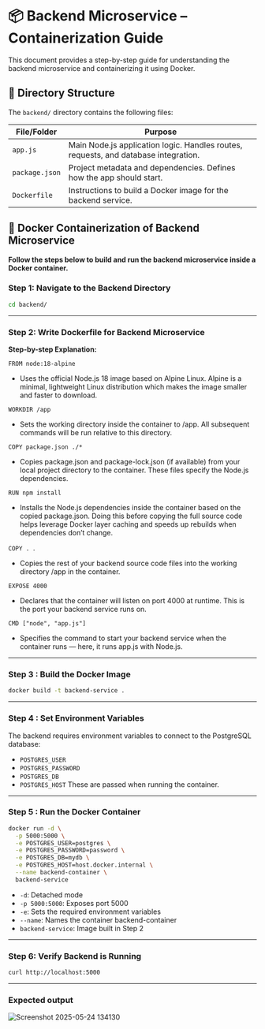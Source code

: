 # 📦 Backend Microservice – Containerization Guide

This document provides a step-by-step guide for understanding the backend microservice and containerizing it using Docker.

## 📁 Directory Structure

The `backend/` directory contains the following files:

| File/Folder     | Purpose                                                                 |
|------------------|-------------------------------------------------------------------------|
| `app.js`         | Main Node.js application logic. Handles routes, requests, and database integration. |
| `package.json`   | Project metadata and dependencies. Defines how the app should start.   |
| `Dockerfile`     | Instructions to build a Docker image for the backend service.          |


## 🐳 Docker Containerization of Backend Microservice

**Follow the steps below to build and run the backend microservice inside a Docker container.**

### Step 1: Navigate to the Backend Directory

```bash
cd backend/
```
---
### Step 2: Write Dockerfile for Backend Microservice

**Step-by-step Explanation:**

`FROM node:18-alpine`
- Uses the official Node.js 18 image based on Alpine Linux. Alpine is a minimal, lightweight Linux distribution which makes the image smaller and faster to download.

`WORKDIR /app`
- Sets the working directory inside the container to /app. All subsequent commands will be run relative to this directory.

`COPY package.json ./*`
- Copies package.json and package-lock.json (if available) from your local project directory to the container. These files specify the Node.js dependencies.

`RUN npm install`
- Installs the Node.js dependencies inside the container based on the copied package.json. Doing this before copying the full source code helps leverage Docker layer caching and speeds up rebuilds when dependencies don’t change.

`COPY . `.
- Copies the rest of your backend source code files into the working directory /app in the container.

`EXPOSE 4000`
- Declares that the container will listen on port 4000 at runtime. This is the port your backend service runs on.

`CMD ["node", "app.js"]`
- Specifies the command to start your backend service when the container runs — here, it runs app.js with Node.js.
---
### Step 3 : Build the Docker Image

```bash
docker build -t backend-service .
```
---
### Step 4 : Set Environment Variables

The backend requires environment variables to connect to the PostgreSQL database:

- `POSTGRES_USER`
- `POSTGRES_PASSWORD`
- `POSTGRES_DB`
- `POSTGRES_HOST`
These are passed when running the container.

---
### Step 5 : Run the Docker Container

```bash
docker run -d \
  -p 5000:5000 \
  -e POSTGRES_USER=postgres \
  -e POSTGRES_PASSWORD=password \
  -e POSTGRES_DB=mydb \
  -e POSTGRES_HOST=host.docker.internal \
  --name backend-container \
  backend-service
```
- `-d`: Detached mode
- `-p 5000:5000`: Exposes port 5000
- `-e`: Sets the required environment variables
- `--name`: Names the container backend-container
- `backend-service`: Image built in Step 2
---
### Step 6: Verify Backend is Running

```bash
curl http://localhost:5000
```
---
### Expected output

![Screenshot 2025-05-24 134130](https://github.com/user-attachments/assets/c3dc4e3b-c06f-4af5-b258-fe446f4e829f)
